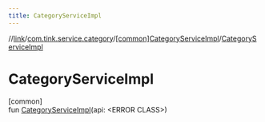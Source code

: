 ```yaml
---
title: CategoryServiceImpl
---
```

//[link](../../../index.html)/[com.tink.service.category](../index.html)/[[common]CategoryServiceImpl](index.html)/[CategoryServiceImpl](-category-service-impl.html)



# CategoryServiceImpl



[common]\
fun [CategoryServiceImpl](-category-service-impl.html)(api: &lt;ERROR CLASS&gt;)




